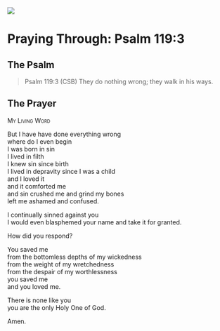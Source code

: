 <img class="intro-right" src="/images/art-paris-psalter.jpg">

# Praying Through: Psalm 119:3

## The Psalm

>Psalm 119:3 (CSB) They do nothing wrong; they walk in his ways.

## The Prayer

<div style="font-variant: small-caps;">
My Living Word
</div>

But I have have done everything wrong  
  where do I even begin  
  I was born in sin  
  I lived in filth  
  I knew sin since birth  
  I lived in depravity since I was a child  
  and I loved it  
  and it comforted me  
  and sin crushed me and grind my bones  
  left me ashamed and confused.

I continually sinned against you  
  I would even blasphemed your name and take it for granted.

How did you respond?

You saved me  
  from the bottomless depths of my wickedness  
  from the weight of my wretchedness  
  from the despair of my worthlessness  
  you saved me  
  and you loved me.

There is none like you  
  you are the only Holy One of God.

Amen.